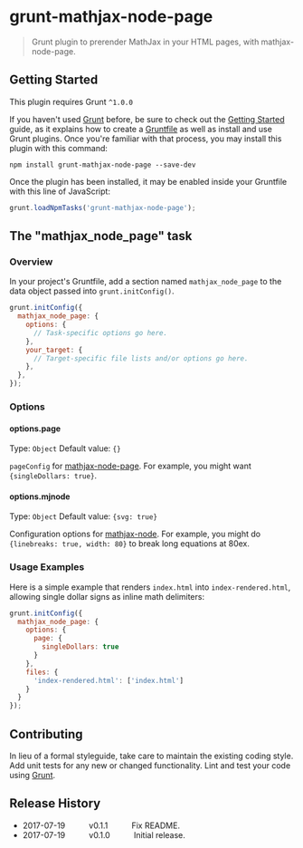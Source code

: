 # grunt-mathjax-node-page

> Grunt plugin to prerender MathJax in your HTML pages, with mathjax-node-page.

## Getting Started
This plugin requires Grunt `^1.0.0`

If you haven't used [Grunt](http://gruntjs.com/) before, be sure to check out the [Getting Started](http://gruntjs.com/getting-started) guide, as it explains how to create a [Gruntfile](http://gruntjs.com/sample-gruntfile) as well as install and use Grunt plugins. Once you're familiar with that process, you may install this plugin with this command:

```shell
npm install grunt-mathjax-node-page --save-dev
```

Once the plugin has been installed, it may be enabled inside your Gruntfile with this line of JavaScript:

```js
grunt.loadNpmTasks('grunt-mathjax-node-page');
```

## The "mathjax_node_page" task

### Overview
In your project's Gruntfile, add a section named `mathjax_node_page` to the data object passed into `grunt.initConfig()`.

```js
grunt.initConfig({
  mathjax_node_page: {
    options: {
      // Task-specific options go here.
    },
    your_target: {
      // Target-specific file lists and/or options go here.
    },
  },
});
```

### Options

#### options.page
Type: `Object`
Default value: `{}`

`pageConfig` for [mathjax-node-page](https://github.com/pkra/mathjax-node-page/#Usage).
For example, you might want `{singleDollars: true}`.

#### options.mjnode
Type: `Object`
Default value: `{svg: true}`

Configuration options for [mathjax-node](https://github.com/mathjax/MathJax-node).
For example, you might do `{linebreaks: true, width: 80}` to break long equations
at 80ex.


### Usage Examples

Here is a simple example that renders `index.html` into `index-rendered.html`, allowing single dollar signs as inline math delimiters:

```js
grunt.initConfig({
  mathjax_node_page: {
    options: {
      page: {
        singleDollars: true
      }
    },
    files: {
      'index-rendered.html': ['index.html']
    }
  }
});
```

## Contributing
In lieu of a formal styleguide, take care to maintain the existing coding style. Add unit tests for any new or changed functionality. Lint and test your code using [Grunt](http://gruntjs.com/).

## Release History

 * 2017-07-19   v0.1.1   Fix README.
 * 2017-07-19   v0.1.0   Initial release.
